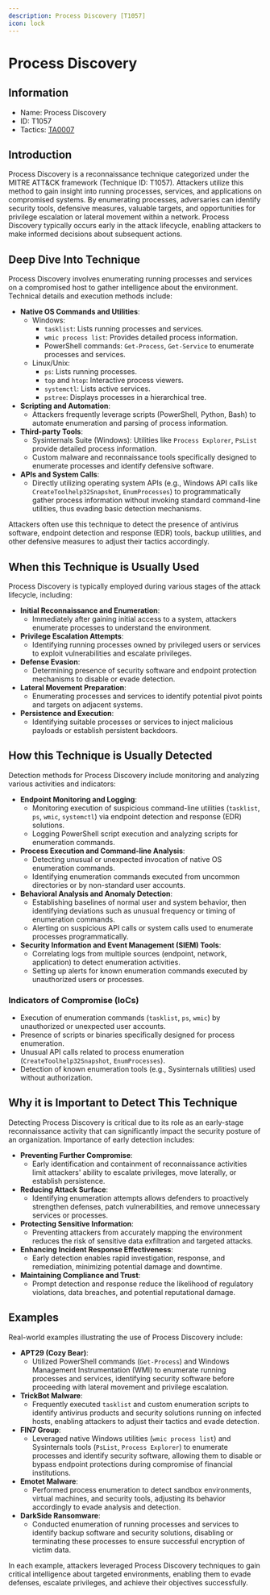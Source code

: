 ```yaml
---
description: Process Discovery [T1057]
icon: lock
---
```


# Process Discovery

## Information

* Name: Process Discovery
* ID: T1057
* Tactics: [TA0007](./)

## Introduction

Process Discovery is a reconnaissance technique categorized under the MITRE ATT\&CK framework (Technique ID: T1057). Attackers utilize this method to gain insight into running processes, services, and applications on compromised systems. By enumerating processes, adversaries can identify security tools, defensive measures, valuable targets, and opportunities for privilege escalation or lateral movement within a network. Process Discovery typically occurs early in the attack lifecycle, enabling attackers to make informed decisions about subsequent actions.

## Deep Dive Into Technique

Process Discovery involves enumerating running processes and services on a compromised host to gather intelligence about the environment. Technical details and execution methods include:

* **Native OS Commands and Utilities**:
  * Windows:
    * `tasklist`: Lists running processes and services.
    * `wmic process list`: Provides detailed process information.
    * PowerShell commands: `Get-Process`, `Get-Service` to enumerate processes and services.
  * Linux/Unix:
    * `ps`: Lists running processes.
    * `top` and `htop`: Interactive process viewers.
    * `systemctl`: Lists active services.
    * `pstree`: Displays processes in a hierarchical tree.
* **Scripting and Automation**:
  * Attackers frequently leverage scripts (PowerShell, Python, Bash) to automate enumeration and parsing of process information.
* **Third-party Tools**:
  * Sysinternals Suite (Windows): Utilities like `Process Explorer`, `PsList` provide detailed process information.
  * Custom malware and reconnaissance tools specifically designed to enumerate processes and identify defensive software.
* **APIs and System Calls**:
  * Directly utilizing operating system APIs (e.g., Windows API calls like `CreateToolhelp32Snapshot`, `EnumProcesses`) to programmatically gather process information without invoking standard command-line utilities, thus evading basic detection mechanisms.

Attackers often use this technique to detect the presence of antivirus software, endpoint detection and response (EDR) tools, backup utilities, and other defensive measures to adjust their tactics accordingly.

## When this Technique is Usually Used

Process Discovery is typically employed during various stages of the attack lifecycle, including:

* **Initial Reconnaissance and Enumeration**:
  * Immediately after gaining initial access to a system, attackers enumerate processes to understand the environment.
* **Privilege Escalation Attempts**:
  * Identifying running processes owned by privileged users or services to exploit vulnerabilities and escalate privileges.
* **Defense Evasion**:
  * Determining presence of security software and endpoint protection mechanisms to disable or evade detection.
* **Lateral Movement Preparation**:
  * Enumerating processes and services to identify potential pivot points and targets on adjacent systems.
* **Persistence and Execution**:
  * Identifying suitable processes or services to inject malicious payloads or establish persistent backdoors.

## How this Technique is Usually Detected

Detection methods for Process Discovery include monitoring and analyzing various activities and indicators:

* **Endpoint Monitoring and Logging**:
  * Monitoring execution of suspicious command-line utilities (`tasklist`, `ps`, `wmic`, `systemctl`) via endpoint detection and response (EDR) solutions.
  * Logging PowerShell script execution and analyzing scripts for enumeration commands.
* **Process Execution and Command-line Analysis**:
  * Detecting unusual or unexpected invocation of native OS enumeration commands.
  * Identifying enumeration commands executed from uncommon directories or by non-standard user accounts.
* **Behavioral Analysis and Anomaly Detection**:
  * Establishing baselines of normal user and system behavior, then identifying deviations such as unusual frequency or timing of enumeration commands.
  * Alerting on suspicious API calls or system calls used to enumerate processes programmatically.
* **Security Information and Event Management (SIEM) Tools**:
  * Correlating logs from multiple sources (endpoint, network, application) to detect enumeration activities.
  * Setting up alerts for known enumeration commands executed by unauthorized users or processes.

### Indicators of Compromise (IoCs)

* Execution of enumeration commands (`tasklist`, `ps`, `wmic`) by unauthorized or unexpected user accounts.
* Presence of scripts or binaries specifically designed for process enumeration.
* Unusual API calls related to process enumeration (`CreateToolhelp32Snapshot`, `EnumProcesses`).
* Detection of known enumeration tools (e.g., Sysinternals utilities) used without authorization.

## Why it is Important to Detect This Technique

Detecting Process Discovery is critical due to its role as an early-stage reconnaissance activity that can significantly impact the security posture of an organization. Importance of early detection includes:

* **Preventing Further Compromise**:
  * Early identification and containment of reconnaissance activities limit attackers' ability to escalate privileges, move laterally, or establish persistence.
* **Reducing Attack Surface**:
  * Identifying enumeration attempts allows defenders to proactively strengthen defenses, patch vulnerabilities, and remove unnecessary services or processes.
* **Protecting Sensitive Information**:
  * Preventing attackers from accurately mapping the environment reduces the risk of sensitive data exfiltration and targeted attacks.
* **Enhancing Incident Response Effectiveness**:
  * Early detection enables rapid investigation, response, and remediation, minimizing potential damage and downtime.
* **Maintaining Compliance and Trust**:
  * Prompt detection and response reduce the likelihood of regulatory violations, data breaches, and potential reputational damage.

## Examples

Real-world examples illustrating the use of Process Discovery include:

* **APT29 (Cozy Bear)**:
  * Utilized PowerShell commands (`Get-Process`) and Windows Management Instrumentation (WMI) to enumerate running processes and services, identifying security software before proceeding with lateral movement and privilege escalation.
* **TrickBot Malware**:
  * Frequently executed `tasklist` and custom enumeration scripts to identify antivirus products and security solutions running on infected hosts, enabling attackers to adjust their tactics and evade detection.
* **FIN7 Group**:
  * Leveraged native Windows utilities (`wmic process list`) and Sysinternals tools (`PsList`, `Process Explorer`) to enumerate processes and identify security software, allowing them to disable or bypass endpoint protections during compromise of financial institutions.
* **Emotet Malware**:
  * Performed process enumeration to detect sandbox environments, virtual machines, and security tools, adjusting its behavior accordingly to evade analysis and detection.
* **DarkSide Ransomware**:
  * Conducted enumeration of running processes and services to identify backup software and security solutions, disabling or terminating these processes to ensure successful encryption of victim data.

In each example, attackers leveraged Process Discovery techniques to gain critical intelligence about targeted environments, enabling them to evade defenses, escalate privileges, and achieve their objectives successfully.
